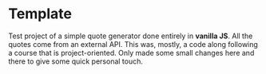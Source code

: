 # Template
Test project of a simple quote generator done entirely in **vanilla JS**. All the quotes come from an external API.
This was, mostly, a code along following a course that is project-oriented. 
Only made some small changes here and there to give some quick personal touch.
